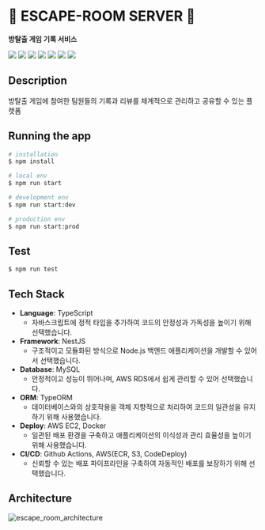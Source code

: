 # 🔏 ESCAPE-ROOM SERVER 🔏

**방탈출 게임 기록 서비스**

<img src="https://img.shields.io/badge/typescript-3178C6?style=flat-square&logo=TypeScript&logoColor=white"/>
<img src="https://img.shields.io/badge/nestjs-E0234E?style=flat-square&logo=NestJS&logoColor=white"/>
<img src="https://img.shields.io/badge/mysql-4479A1?style=flat-square&logo=MYSQL&logoColor=white"/>
<img src="https://img.shields.io/badge/typeorm-FE0803?style=flat-square&logo=TypeORM&logoColor=white"/>
<img src="https://img.shields.io/badge/amazonwebservices-232F3E?style=flat-square&logo=AWS&logoColor=white"/>
<img src="https://img.shields.io/badge/docker-2496ED?style=flat-square&logo=Docker&logoColor=white"/>
<img src="https://img.shields.io/badge/GitHub-Actions-2088FF?style=flat-square&logo=GithubActions&logoColor=white"/>

## Description

방탈출 게임에 참여한 팀원들의 기록과 리뷰를 체계적으로 관리하고 공유할 수 있는 플랫폼

## Running the app

```bash
# installation
$ npm install

# local env
$ npm run start

# development env
$ npm run start:dev

# production env
$ npm run start:prod
```

## Test

```bash
$ npm run test
```

## Tech Stack

- **Language**: TypeScript
  - 자바스크립트에 정적 타입을 추가하여 코드의 안정성과 가독성을 높이기 위해 선택했습니다.
- **Framework**: NestJS
  - 구조적이고 모듈화된 방식으로 Node.js 백엔드 애플리케이션을 개발할 수 있어서 선택했습니다.
- **Database**: MySQL
  - 안정적이고 성능이 뛰어나며, AWS RDS에서 쉽게 관리할 수 있어 선택했습니다.
- **ORM**: TypeORM
  - 데이터베이스와의 상호작용을 객체 지향적으로 처리하여 코드의 일관성을 유지하기 위해 사용했습니다.
- **Deploy**: AWS EC2, Docker
  - 일관된 배포 환경을 구축하고 애플리케이션의 이식성과 관리 효율성을 높이기 위해 사용했습니다.
- **CI/CD**: Github Actions, AWS(ECR, S3, CodeDeploy)
  - 신뢰할 수 있는 배포 파이프라인을 구축하여 자동적인 배포를 보장하기 위해 선택했습니다.

## Architecture

![escape_room_architecture](https://github.com/user-attachments/assets/a6334abd-2f89-4443-a97d-001b06050609)
